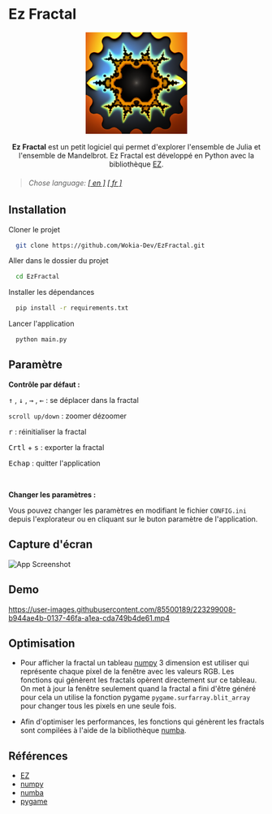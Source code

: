 
# Ez Fractal



<p align="center">
<img src="https://raw.githubusercontent.com/Wokia-Dev/EzFractal/master/Resources/Images/icon.png" width="200" height="200" />
</p>

<p align="center"><strong>Ez Fractal</strong> est un petit logiciel qui permet d'explorer l'ensemble de Julia et l'ensemble de Mandelbrot. Ez Fractal est développé en Python avec la bibliothèque <a href="https://github.com/Wokia-Dev/EZ">EZ</a>.</p>

> ###### _Chose language: [[ en ]](https://github.com/Wokia-Dev/EzFractal/) [[ fr ]](README_fr.md)_

## Installation

Cloner le projet

```bash
  git clone https://github.com/Wokia-Dev/EzFractal.git
```

Aller dans le dossier du projet

```bash
  cd EzFractal
```

Installer les dépendances

```bash
  pip install -r requirements.txt
```

Lancer l'application

```bash
  python main.py
```



## Paramètre

**Contrôle par défaut :**

<kbd>↑</kbd> , <kbd>↓</kbd> , <kbd>→</kbd> , <kbd>←</kbd> : se déplacer dans la fractal

```scroll up/down``` : zoomer dézoomer

<kbd>r</kbd> : réinitialiser la fractal

<kbd>Crtl</kbd> + <kbd>s</kbd> : exporter la fractal

<kbd>Echap</kbd> : quitter l'application

<br>

**Changer les paramètres :**

Vous pouvez changer les paramètres en modifiant le fichier ```CONFIG.ini``` depuis l'explorateur ou en cliquant sur le buton paramètre de l'application.

## Capture d'écran

![App Screenshot](https://user-images.githubusercontent.com/85500189/226345033-d998732a-c7f4-46a2-8146-f8ed29a126b8.png)



## Demo

https://user-images.githubusercontent.com/85500189/223299008-b944ae4b-0137-46fa-a1ea-cda749b4de61.mp4


## Optimisation

- Pour afficher la fractal un tableau [numpy](https://numpy.org/) 3 dimension est utiliser qui représente chaque pixel de la fenêtre avec les valeurs RGB. Les fonctions qui génèrent les fractals opèrent directement sur ce tableau. On met à jour la fenêtre seulement quand la fractal a fini d'être généré pour cela un utilise la fonction pygame ```pygame.surfarray.blit_array``` pour changer tous les pixels en une seule fois.

- Afin d'optimiser les performances, les fonctions qui génèrent les fractals sont compilées à l'aide de la bibliothèque [numba](https://numba.pydata.org/).


## Références

- [EZ](https://github.com/Wokia-Dev/EZ)
- [numpy](https://github.com/numpy/numpy)
- [numba](https://github.com/numba/numba)
- [pygame](https://github.com/pygame/pygame)

